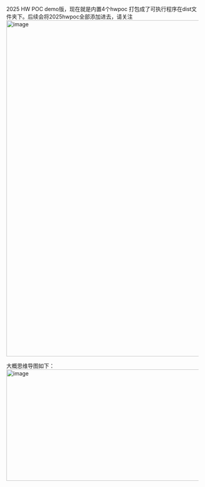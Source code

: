 2025 HW POC demo版，现在就是内置4个hwpoc 打包成了可执行程序在dist文件夹下。后续会将2025hwpoc全部添加进去，请关注
<img width="1838" height="878" alt="image" src="https://github.com/user-attachments/assets/fe96988e-0379-4ce1-8aa9-b4fa7ac4821b" />

大概思维导图如下：
<img width="996" height="291" alt="image" src="https://github.com/user-attachments/assets/f76c8dc1-a726-493a-a587-e500aed14737" />

